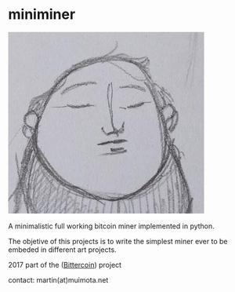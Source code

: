 # miniminer


![Alt text](thumb.jpg "Project screenshot")

A minimalistic full working bitcoin miner implemented in python.

The objetive of this projects is to write the simplest miner ever to be embeded in different art projects. 

2017 part of the ([Bittercoin](http://spectrum.muimota.net/bittercoin.html)) project 

contact: martin(at)muimota.net
